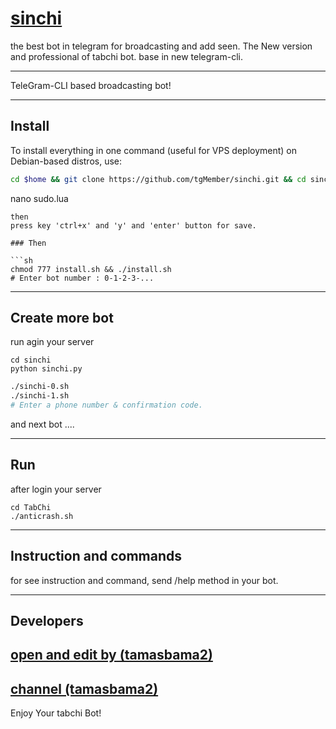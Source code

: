 # [sinchi](https://t.me/tg_Member1)


the best bot in telegram for broadcasting and add seen. The New version and professional of tabchi bot. base in new telegram-cli.

***

TeleGram-CLI based broadcasting bot!

****

## Install
To install everything in one command (useful for VPS deployment) on Debian-based distros, use:
```sh
cd $home && git clone https://github.com/tgMember/sinchi.git && cd sinchi 
```



nano sudo.lua
```
then
press key 'ctrl+x' and 'y' and 'enter' button for save.

### Then

```sh
chmod 777 install.sh && ./install.sh
# Enter bot number : 0-1-2-3-...
```

***

## Create more bot
run agin your server

```
cd sinchi
python sinchi.py
```

```sh
./sinchi-0.sh
./sinchi-1.sh
# Enter a phone number & confirmation code.
```
and next bot ....

***

## Run
after login your server

```
cd TabChi
./anticrash.sh
```

***

## Instruction and commands 

for see instruction and command, send /help method in your bot.

***

## Developers

## [open and edit by (tamasbama2)](https://t.me/tamasbama2)
## [channel (tamasbama2)](https://t.me/tg_Member1)


Enjoy Your tabchi Bot!
